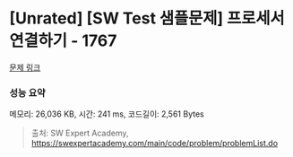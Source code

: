 # [Unrated] [SW Test 샘플문제] 프로세서 연결하기 - 1767 

[문제 링크](https://swexpertacademy.com/main/code/problem/problemDetail.do?contestProbId=AV4suNtaXFEDFAUf) 

### 성능 요약

메모리: 26,036 KB, 시간: 241 ms, 코드길이: 2,561 Bytes



> 출처: SW Expert Academy, https://swexpertacademy.com/main/code/problem/problemList.do
